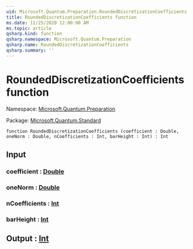 ```yaml
---
uid: Microsoft.Quantum.Preparation.RoundedDiscretizationCoefficients
title: RoundedDiscretizationCoefficients function
ms.date: 11/25/2020 12:00:00 AM
ms.topic: article
qsharp.kind: function
qsharp.namespace: Microsoft.Quantum.Preparation
qsharp.name: RoundedDiscretizationCoefficients
qsharp.summary: ''
---
```


# RoundedDiscretizationCoefficients function

Namespace: [Microsoft.Quantum.Preparation](xref:Microsoft.Quantum.Preparation)

Package: [Microsoft.Quantum.Standard](https://nuget.org/packages/Microsoft.Quantum.Standard)




```qsharp
function RoundedDiscretizationCoefficients (coefficient : Double, oneNorm : Double, nCoefficients : Int, barHeight : Int) : Int
```


## Input

### coefficient : [Double](xref:microsoft.quantum.user-guide.language.types)




### oneNorm : [Double](xref:microsoft.quantum.user-guide.language.types)




### nCoefficients : [Int](xref:microsoft.quantum.user-guide.language.types)




### barHeight : [Int](xref:microsoft.quantum.user-guide.language.types)





## Output : [Int](xref:microsoft.quantum.user-guide.language.types)

